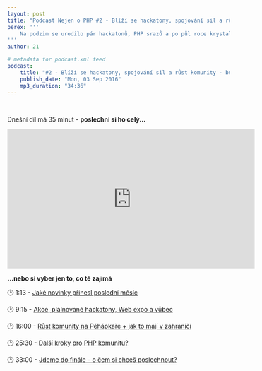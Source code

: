 ```yaml
---
layout: post
title: "Podcast Nejen o PHP #2 - Blíží se hackatony, spojování sil a růst komunity - buď u toho!"
perex: '''
    Na podzim se urodilo pár hackatonů, PHP srazů a po půl roce krystalizuje nápad na spojování a růst komunity. <strong>Kam směřuje PHP dál a jak nám s tím můžeš pomoct?</strong> Poslechni si v dnešním podcastu.
'''
author: 21

# metadata for podcast.xml feed
podcast:
    title: "#2 - Blíží se hackatony, spojování sil a růst komunity - buď u toho!"
    publish_date: "Mon, 03 Sep 2016"
    mp3_duration: "34:36"
---
```


<br>

Dnešní díl má 35 minut - <strong>poslechni si ho celý...</strong>

<iframe width="560" height="315" src="https://www.youtube.com/embed/BdWMB6z8rKc" frameborder="0" allowfullscreen name="video"></iframe>

<br>

<p>
    <strong>...nebo si vyber jen to, co tě zajímá</strong>
</p>

🕑 1:13 - <a href="https://www.youtube.com/embed/BdWMB6z8rKc?&start=73&autoplay=true" target="video">
    <em class="fa fa-fw fa-play"></em>
    Jaké novinky přinesl poslední měsíc
</a>

🕑 9:15 - <a href="https://www.youtube.com/embed/BdWMB6z8rKc?&start=555&autoplay=true" target="video">
    <em class="fa fa-fw fa-play"></em>
    Akce, plálnované hackatony, Web expo a vůbec
</a>

🕑 16:00 - <a href="https://www.youtube.com/embed/BdWMB6z8rKc?&start=960&autoplay=true" target="video">
    <em class="fa fa-fw fa-play"></em>
    Růst komunity na Péhápkaře + jak to mají v zahraničí
</a>

🕑 25:30 - <a href="https://www.youtube.com/embed/BdWMB6z8rKc?&start=1530&autoplay=true" target="video">
    <em class="fa fa-fw fa-play"></em>
    Další kroky pro PHP komunitu?
</a>

🕑 33:00 - <a href="https://www.youtube.com/embed/BdWMB6z8rKc?&start=1980&autoplay=true" target="video">
    <em class="fa fa-fw fa-play"></em>
    Jdeme do finále - o čem si chceš poslechnout?
</a>
